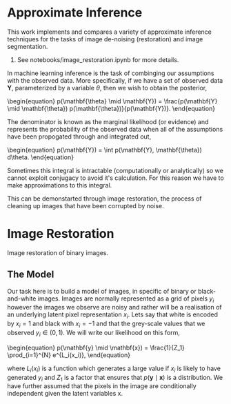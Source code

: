 # Approximate Inference

This work implements and compares a variety of approximate inference techniques for the tasks of image de-noising (restoration) and image segmentation.

1. See notebooks/image_restoration.ipynb for more details.

In machine learning inference is the task of combinging our assumptions with the observed data. More specifically, if we have a set of observed data $\mathbf{Y}$, parameterized by a variable $\theta$, then we wish to obtain the posterior,

\begin{equation}
p(\mathbf{\theta} \mid \mathbf{Y}) = \frac{p(\mathbf{Y} \mid \mathbf{\theta}) p(\mathbf{\theta})}{p(\mathbf{Y})}.
\end{equation}

The denominator is known as the marginal likelihood (or evidence) and represents the probability of the observed data when all of the assumptions have been propogated through and integrated out,

\begin{equation}
p(\mathbf{Y}) = \int p(\mathbf{Y}, \mathbf{\theta}) d\theta.
\end{equation}

Sometimes this integral is intractable (computationally or analytically) so we cannot exploit conjugacy to avoid it's calculation. For this reason we have to make approximations to this integral.

This can be demonstarted through image restoration, the process of cleaning up images that have been corrupted by noise. 

# Image Restoration
Image restoration of binary images.

## The Model
Our task here is to build a model of images, in specific of binary or black-and-white images. Images are normally represented as a grid of pixels $y_i$ however the images we observe are noisy and rather will be a realisation of an underlying latent pixel representation $x_i$. Lets say that white is encoded by $x_i = 1$ and black with $x_i = −1$ and that the grey-scale values that we observed $y_i \in (0, 1)$. We will write our likelihood on this form,

\begin{equation}
p(\mathbf{y} \mid \mathbf{x}) = \frac{1}{Z_1} \prod_{i=1}^{N} e^{L_i(x_i)},
\end{equation}

where $L_i(x_i)$ is a function which generates a large value if $x_i$ is likely to have generated $y_i$ and $Z_1$ is a factor that ensures that $p(\mathbf{y} \mid \mathbf{x})$ is a distribution. We have further assumed that the pixels in the image are conditionally independent given the latent variables x.
